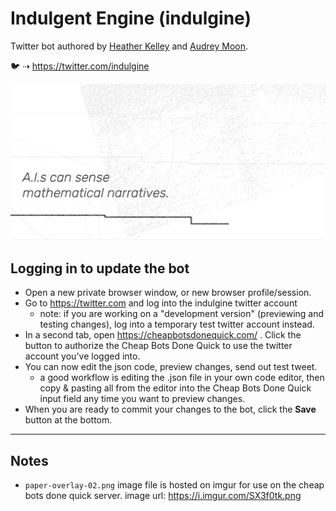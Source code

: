 # Indulgent Engine (indulgine)

Twitter bot authored by [Heather Kelley](http://www.perfectplum.com/) and [Audrey Moon](http://loveme.computer/).

🐦 ⇢ https://twitter.com/indulgine

![indulgine generated image](screenshot.png)

## Logging in to update the bot


- Open a new private browser window, or new browser profile/session.
- Go to https://twitter.com and log into the indulgine twitter account
  - note: if you are working on a "development version" (previewing and testing changes), log into a temporary test twitter account instead.
- In a second tab, open https://cheapbotsdonequick.com/ . Click the button to authorize the Cheap Bots Done Quick to use the twitter account you've logged into.
- You can now edit the json code, preview changes, send out test tweet.
  - a good workflow is editing the .json file in your own code editor, then copy & pasting all from the editor into the Cheap Bots Done Quick input field any time you want to preview changes.
- When you are ready to commit your  changes to the bot, click the **Save** button at the bottom.


---

## Notes

- `paper-overlay-02.png` image file is hosted on imgur for use on the cheap bots done quick server. image url: https://i.imgur.com/SX3f0tk.png
